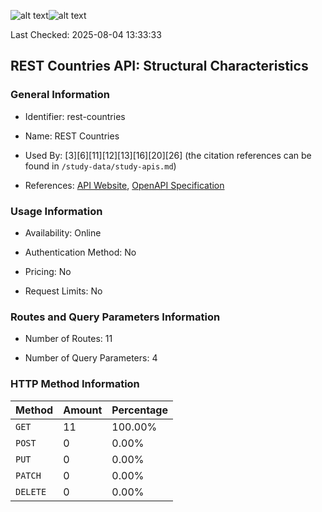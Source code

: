 ![alt text](https://img.shields.io/badge/OpenAPI_Specification-Valid-brightgreen.svg)![alt text](https://img.shields.io/badge/Server_URL-Invalid-red.svg)

Last Checked: 2025-08-04 13:33:33

## REST Countries API: Structural Characteristics

### General Information

- Identifier: rest-countries

- Name: REST Countries

- Used By: [3][6][11][12][13][16][20][26] (the citation references can be found in `/study-data/study-apis.md`)

- References: [API Website](https://restcountries.com), [OpenAPI Specification](https://github.com/WebFuzzing/EMB/blob/master/openapi-swagger/restcountries.yaml)

### Usage Information

- Availability: Online

- Authentication Method: No

- Pricing: No

- Request Limits: No

### Routes and Query Parameters Information

- Number of Routes: 11

- Number of Query Parameters: 4

### HTTP Method Information

| Method | Amount | Percentage |
|--------|--------|------------|
| `GET` | 11 | 100.00% |
| `POST` | 0 | 0.00% |
| `PUT` | 0 | 0.00% |
| `PATCH` | 0 | 0.00% |
| `DELETE` | 0 | 0.00% |
